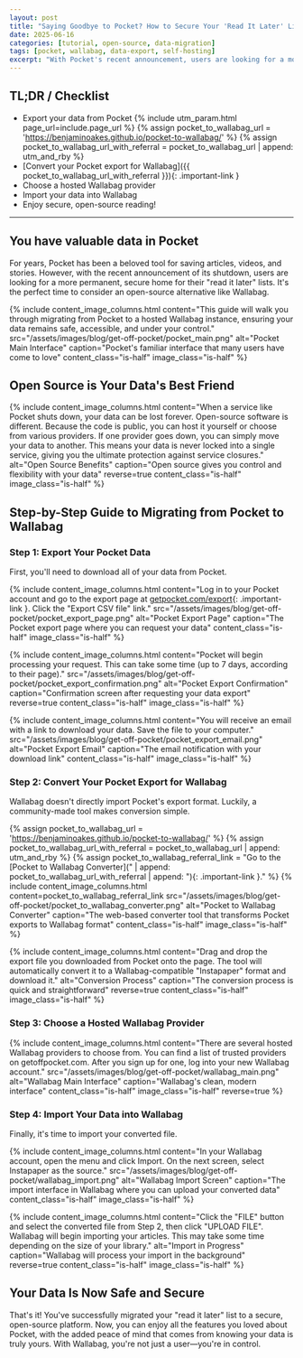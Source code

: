 ```yaml
---
layout: post
title: "Saying Goodbye to Pocket? How to Secure Your 'Read It Later' List with Open Source"
date: 2025-06-16
categories: [tutorial, open-source, data-migration]
tags: [pocket, wallabag, data-export, self-hosting]
excerpt: "With Pocket's recent announcement, users are looking for a more permanent, secure home for their 'read it later' lists. Learn how to migrate to Wallabag, an open-source alternative."
---
```


## TL;DR / Checklist

- Export your data from Pocket
{% include utm_param.html page_url=include.page_url %}
{% assign pocket_to_wallabag_url = 'https://benjaminoakes.github.io/pocket-to-wallabag/' %}
{% assign pocket_to_wallabag_url_with_referral = pocket_to_wallabag_url | append: utm_and_rby %}
- [Convert your Pocket export for Wallabag]({{ pocket_to_wallabag_url_with_referral }}){: .important-link }
- Choose a hosted Wallabag provider
- Import your data into Wallabag
- Enjoy secure, open-source reading!

---

## You have valuable data in Pocket

For years, Pocket has been a beloved tool for saving articles, videos, and stories. However, with the recent announcement of its shutdown, users are looking for a more permanent, secure home for their "read it later" lists. It's the perfect time to consider an open-source alternative like Wallabag.

{% include content_image_columns.html
  content="This guide will walk you through migrating from Pocket to a hosted Wallabag instance, ensuring your data remains safe, accessible, and under your control."
  src="/assets/images/blog/get-off-pocket/pocket_main.png"
  alt="Pocket Main Interface"
  caption="Pocket's familiar interface that many users have come to love"
  content_class="is-half"
  image_class="is-half"
%}

## Open Source is Your Data's Best Friend

{% include content_image_columns.html
  content="When a service like Pocket shuts down, your data can be lost forever. Open-source software is different. Because the code is public, you can host it yourself or choose from various providers. If one provider goes down, you can simply move your data to another. This means your data is never locked into a single service, giving you the ultimate protection against service closures."
  alt="Open Source Benefits"
  caption="Open source gives you control and flexibility with your data"
  reverse=true
  content_class="is-half"
  image_class="is-half"
%}

## Step-by-Step Guide to Migrating from Pocket to Wallabag

### Step 1: Export Your Pocket Data

First, you'll need to download all of your data from Pocket.

{% include content_image_columns.html
  content="Log in to your Pocket account and go to the export page at 
  [getpocket.com/export](https://getpocket.com/export){: .important-link }. 
  Click the \"Export CSV file\" link."
  src="/assets/images/blog/get-off-pocket/pocket_export_page.png"
  alt="Pocket Export Page"
  caption="The Pocket export page where you can request your data"
  content_class="is-half"
  image_class="is-half"
%}

{% include content_image_columns.html
  content="Pocket will begin processing your request. This can take some time (up to 7 days, according to their page)."
  src="/assets/images/blog/get-off-pocket/pocket_export_confirmation.png"
  alt="Pocket Export Confirmation"
  caption="Confirmation screen after requesting your data export"
  reverse=true
  content_class="is-half"
  image_class="is-half"
%}

{% include content_image_columns.html
  content="You will receive an email with a link to download your data. Save the file to your computer."
  src="/assets/images/blog/get-off-pocket/pocket_export_email.png"
  alt="Pocket Export Email"
  caption="The email notification with your download link"
  content_class="is-half"
  image_class="is-half"
%}

### Step 2: Convert Your Pocket Export for Wallabag

Wallabag doesn't directly import Pocket's export format. Luckily, a community-made tool makes conversion simple.

{% assign pocket_to_wallabag_url = 'https://benjaminoakes.github.io/pocket-to-wallabag/' %}
{% assign pocket_to_wallabag_url_with_referral = pocket_to_wallabag_url | append: utm_and_rby %}
{% assign pocket_to_wallabag_referral_link = "Go to the [Pocket to Wallabag Converter](" | append: pocket_to_wallabag_url_with_referral | append: "){: .important-link }." %}
{% include content_image_columns.html
  content=pocket_to_wallabag_referral_link
  src="/assets/images/blog/get-off-pocket/pocket_to_wallabag_converter.png"
  alt="Pocket to Wallabag Converter"
  caption="The web-based converter tool that transforms Pocket exports to Wallabag format"
  content_class="is-half"
  image_class="is-half"
%}

{% include content_image_columns.html
  content="Drag and drop the export file you downloaded from Pocket onto the page. The tool will automatically convert it to a Wallabag-compatible \"Instapaper\" format and download it."
  alt="Conversion Process"
  caption="The conversion process is quick and straightforward"
  reverse=true
  content_class="is-half"
  image_class="is-half"
%}

### Step 3: Choose a Hosted Wallabag Provider

{% include content_image_columns.html
  content="There are several hosted Wallabag providers to choose from. You can find a list of trusted providers on getoffpocket.com. After you sign up for one, log into your new Wallabag account."
  src="/assets/images/blog/get-off-pocket/wallabag_main.png"
  alt="Wallabag Main Interface"
  caption="Wallabag's clean, modern interface"
  content_class="is-half"
  image_class="is-half"
  reverse=true
%}

### Step 4: Import Your Data into Wallabag

Finally, it's time to import your converted file.

{% include content_image_columns.html
  content="In your Wallabag account, open the menu and click Import. On the next screen, select Instapaper as the source."
  src="/assets/images/blog/get-off-pocket/wallabag_import.png"
  alt="Wallabag Import Screen"
  caption="The import interface in Wallabag where you can upload your converted data"
  content_class="is-half"
  image_class="is-half"
%}

{% include content_image_columns.html
  content="Click the \"FILE\" button and select the converted file from Step 2, then click \"UPLOAD FILE\". Wallabag will begin importing your articles. This may take some time depending on the size of your library."
  alt="Import in Progress"
  caption="Wallabag will process your import in the background"
  reverse=true
  content_class="is-half"
  image_class="is-half"
%}

## Your Data Is Now Safe and Secure

That's it! You've successfully migrated your "read it later" list to a secure, open-source platform. Now, you can enjoy all the features you loved about Pocket, with the added peace of mind that comes from knowing your data is truly yours. With Wallabag, you're not just a user—you're in control.
